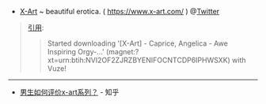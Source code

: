 - ﻿[X-Art](https://www.x-art.com/) ~ beautiful erotica. ( https://www.x-art.com/ ) @[Twitter](https://twitter.com/xart)


> [引用](https://twitter.com/charlesr36/status/521119626399207424):
>> Started downloading '[X-Art] - Caprice, Angelica - Awe Inspiring Orgy-...' (magnet:?xt=urn:btih:NVI2OF2ZJRZBYENIFOCNTCDP6IPHWSXK) with Vuze!

------------------------------------------

- [男生如何评价x-art系列？](https://www.zhihu.com/question/24708186) - 知乎
